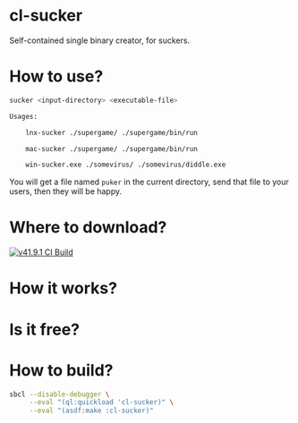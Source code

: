 # cl-sucker

Self-contained single binary creator, for suckers.

# How to use?

```bash
sucker <input-directory> <executable-file>

Usages:

    lnx-sucker ./supergame/ ./supergame/bin/run

    mac-sucker ./supergame/ ./supergame/bin/run

    win-sucker.exe ./somevirus/ ./somevirus/diddle.exe
```

You will get a file named `puker` in the current directory, send that file to your users, then they will be happy.

# Where to download?

[![v41.9.1 CI Build](https://github.com/VitoVan/cl-sucker/actions/workflows/main.yml/badge.svg?branch=v41.9.1)](<https://github.com/VitoVan/cl-sucker/releases/tag/v41.9.0>)

# How it works?

# Is it free?

# How to build?

```bash
sbcl --disable-debugger \
     --eval "(ql:quickload 'cl-sucker)" \
     --eval "(asdf:make :cl-sucker)"
```
